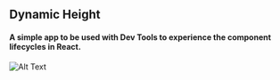 ## Dynamic Height
#### A simple app to be used with Dev Tools to experience the component lifecycles in React. 

![Alt Text](./public/Lifecycles.gif)

